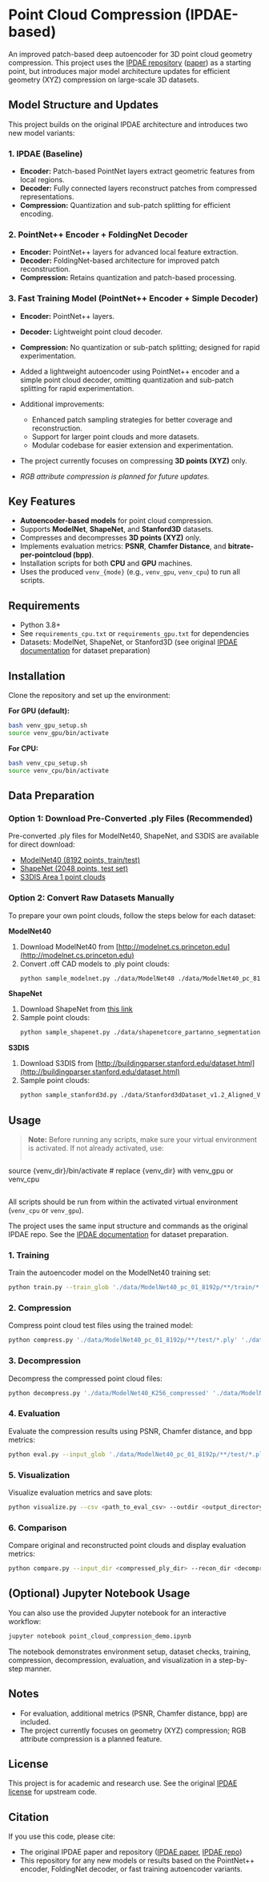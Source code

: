 # Point Cloud Compression (IPDAE-based)
An improved patch-based deep autoencoder for 3D point cloud geometry compression. This project uses the [IPDAE repository](https://github.com/I2-Multimedia-Lab/IPDAE) ([paper](https://arxiv.org/pdf/2208.02519)) as a starting point, but introduces major model architecture updates for efficient geometry (XYZ) compression on large-scale 3D datasets.

## Model Structure and Updates
This project builds on the original IPDAE architecture and introduces two new model variants:

### 1. IPDAE (Baseline)
- **Encoder:** Patch-based PointNet layers extract geometric features from local regions.
- **Decoder:** Fully connected layers reconstruct patches from compressed representations.
- **Compression:** Quantization and sub-patch splitting for efficient encoding.

### 2. PointNet++ Encoder + FoldingNet Decoder
- **Encoder:** PointNet++ layers for advanced local feature extraction.
- **Decoder:** FoldingNet-based architecture for improved patch reconstruction.
- **Compression:** Retains quantization and patch-based processing.

### 3. Fast Training Model (PointNet++ Encoder + Simple Decoder)
- **Encoder:** PointNet++ layers.
- **Decoder:** Lightweight point cloud decoder.
- **Compression:** No quantization or sub-patch splitting; designed for rapid experimentation.

- Added a lightweight autoencoder using PointNet++ encoder and a simple point cloud decoder, omitting quantization and sub-patch splitting for rapid experimentation.
- Additional improvements:
	- Enhanced patch sampling strategies for better coverage and reconstruction.
	- Support for larger point clouds and more datasets.
	- Modular codebase for easier extension and experimentation.
- The project currently focuses on compressing **3D points (XYZ)** only.  
- *RGB attribute compression is planned for future updates.*

## Key Features

- **Autoencoder-based models** for point cloud compression.
- Supports **ModelNet**, **ShapeNet**, and **Stanford3D** datasets.
- Compresses and decompresses **3D points (XYZ)** only.
- Implements evaluation metrics: **PSNR**, **Chamfer Distance**, and **bitrate-per-pointcloud (bpp)**.
- Installation scripts for both **CPU** and **GPU** machines.
- Uses the produced `venv_{mode}` (e.g., `venv_gpu`, `venv_cpu`) to run all scripts.

## Requirements

- Python 3.8+
- See `requirements_cpu.txt` or `requirements_gpu.txt` for dependencies
- Datasets: ModelNet, ShapeNet, or Stanford3D (see original [IPDAE documentation](https://github.com/I2-Multimedia-Lab/IPDAE) for dataset preparation)

## Installation

Clone the repository and set up the environment:

**For GPU (default):**
```bash
bash venv_gpu_setup.sh
source venv_gpu/bin/activate
```
**For CPU:**
```bash
bash venv_cpu_setup.sh
source venv_cpu/bin/activate
```

## Data Preparation

### Option 1: Download Pre-Converted .ply Files (Recommended)

Pre-converted .ply files for ModelNet40, ShapeNet, and S3DIS are available for direct download:

- [ModelNet40 (8192 points, train/test)](https://drive.google.com/file/d/1Isa8seckZ9oNzstlE7VZcd6wVVx8LdMF/view?usp=sharing)
- [ShapeNet (2048 points, test set)](https://drive.google.com/file/d/1OzaU01kolBpfRRD0zKESYh67Hh2s2dbD/view?usp=sharing)
- [S3DIS Area 1 point clouds](https://drive.google.com/file/d/1etg29uMdV932CYmWijDD7OOupjXRKZJM/view?usp=sharing)

### Option 2: Convert Raw Datasets Manually

To prepare your own point clouds, follow the steps below for each dataset:

**ModelNet40**
1. Download ModelNet40 from [http://modelnet.cs.princeton.edu](http://modelnet.cs.princeton.edu)
2. Convert .off CAD models to .ply point clouds:
	```bash
	python sample_modelnet.py ./data/ModelNet40 ./data/ModelNet40_pc_8192 --n_point 8192
	```

**ShapeNet**
1. Download ShapeNet from [this link](https://shapenet.cs.stanford.edu/media/shapenetcore_partanno_segmentation_benchmark_v0_normal.zip)
2. Sample point clouds:
	```bash
	python sample_shapenet.py ./data/shapenetcore_partanno_segmentation_benchmark_v0_normal ./data/ShapeNet_pc_2048 --n_point 2048
	```

**S3DIS**
1. Download S3DIS from [http://buildingparser.stanford.edu/dataset.html](http://buildingparser.stanford.edu/dataset.html)
2. Sample point clouds:
	```bash
	python sample_stanford3d.py ./data/Stanford3dDataset_v1.2_Aligned_Version/Area_1/*/*.txt ./data/Stanford3d_pc/Area_1
	```

## Usage

> **Note:** Before running any scripts, make sure your virtual environment is activated. If not already activated, use:
> ```bash
source {venv_dir}/bin/activate  # replace {venv_dir} with venv_gpu or venv_cpu
> ```

All scripts should be run from within the activated virtual environment (`venv_cpu` or `venv_gpu`).

The project uses the same input structure and commands as the original IPDAE repo. See the [IPDAE documentation](https://github.com/I2-Multimedia-Lab/IPDAE) for dataset preparation.

### 1. Training

Train the autoencoder model on the ModelNet40 training set:
```bash
python train.py --train_glob './data/ModelNet40_pc_01_8192p/**/train/*.ply' --model_save_folder './model/K256' --K 256
```

### 2. Compression

Compress point cloud test files using the trained model:
```bash
python compress.py './data/ModelNet40_pc_01_8192p/**/test/*.ply' './data/ModelNet40_K256_compressed' './model/K256' --K 256
```

### 3. Decompression

Decompress the compressed point cloud files:
```bash
python decompress.py './data/ModelNet40_K256_compressed' './data/ModelNet40_K256_decompressed' './model/K256' --K 256
```

### 4. Evaluation

Evaluate the compression results using PSNR, Chamfer distance, and bpp metrics:
```bash
python eval.py --input_glob './data/ModelNet40_pc_01_8192p/**/test/*.ply' --compressed_path './data/ModelNet40_K256_compressed' --decompressed_path './data/ModelNet40_K256_decompressed' --output_file './eval/ModelNet40_K256.csv'
```

### 5. Visualization

Visualize evaluation metrics and save plots:
```bash
python visualize.py --csv <path_to_eval_csv> --outdir <output_directory>
```

### 6. Comparison

Compare original and reconstructed point clouds and display evaluation metrics:
```bash
python compare.py --input_dir <compressed_ply_dir> --recon_dir <decompressed_ply_dir> --csv_path <metrics_csv>
```

## (Optional) Jupyter Notebook Usage

You can also use the provided Jupyter notebook for an interactive workflow:

```bash
jupyter notebook point_cloud_compression_demo.ipynb
```

The notebook demonstrates environment setup, dataset checks, training, compression, decompression, evaluation, and visualization in a step-by-step manner.

## Notes

- For evaluation, additional metrics (PSNR, Chamfer distance, bpp) are included.
- The project currently focuses on geometry (XYZ) compression; RGB attribute compression is a planned feature.

## License

This project is for academic and research use. See the original [IPDAE license](https://github.com/I2-Multimedia-Lab/IPDAE) for upstream code.

## Citation

If you use this code, please cite:

- The original IPDAE paper and repository ([IPDAE paper](https://arxiv.org/pdf/2208.02519), [IPDAE repo](https://github.com/I2-Multimedia-Lab/IPDAE))
- This repository for any new models or results based on the PointNet++ encoder, FoldingNet decoder, or fast training autoencoder variants.
